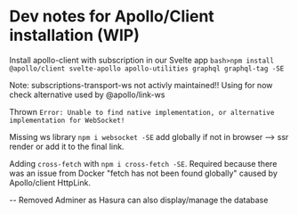 # Dev notes for Apollo/Client installation (WIP)

Install apollo-client with subscription in our Svelte app
`bash>npm install @apollo/client svelte-apollo apollo-utilities graphql graphql-tag -SE`

Note: subscriptions-transport-ws not activly maintained!! Using for now check alternative used by @apollo/link-ws

Thrown `Error: Unable to find native implementation, or alternative implementation for WebSocket!`

Missing ws library `npm i websocket -SE` add globally if not in browser --> ssr render or add it to the final link.

Adding `cross-fetch` with `npm i cross-fetch -SE`. Required because there was an issue from Docker "fetch has not been found globally" caused by Apollo/client HttpLink.

--
Removed Adminer as Hasura can also display/manage the database